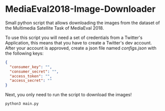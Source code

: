 # MediaEval2018-Image-Downloader
Small python script that allows downloading the images from the dataset of the Multimedia Satellite Task of MediaEval 2018. 

To use this script you will need a set of credentials from a Twitter's Application, this means that you have to create a Twitter's dev account.
After your account is approved, create a json file named *configs.json* with the following keys:

```json
{
  "consumer_key": "",
  "consumer_secret": "",
  "access_token": "",
  "access_secret": ""
}
```

Next, you only need to run the script to download the images!

```bash
python3 main.py
```
